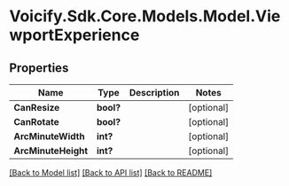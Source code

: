 # Voicify.Sdk.Core.Models.Model.ViewportExperience
## Properties

Name | Type | Description | Notes
------------ | ------------- | ------------- | -------------
**CanResize** | **bool?** |  | [optional] 
**CanRotate** | **bool?** |  | [optional] 
**ArcMinuteWidth** | **int?** |  | [optional] 
**ArcMinuteHeight** | **int?** |  | [optional] 

[[Back to Model list]](../README.md#documentation-for-models) [[Back to API list]](../README.md#documentation-for-api-endpoints) [[Back to README]](../README.md)

